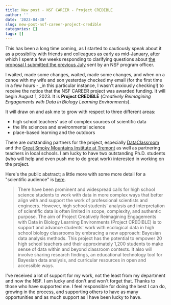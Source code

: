 ```yaml
---
title: New post - NSF CAREER - Project CREDIBLE
author: ''
date: '2023-04-30'
slug: new-post-nsf-career-project-credible
categories: []
tags: []
---
```


This has been a long time coming, as I started to cautiously speak about it as a possibility with friends and colleagues as early as mid-January, after which I spent a few weeks responding to clarifying questions about [the proposal I submitted the previous July](https://joshuamrosenberg.com/post/2023/04/04/before-and-after-i-first-started-to-think-about-the-core-idea-in-my-nsf-career-proposal/) sent by an NSF program officer.

I waited, made some changes, waited, made some changes, and when on a canoe with my wife and son yesterday checked my email (for the first time in a few hours - _in this particular instance, I wasn't anxiously checking!) to receive the notice that the NSF CAREER project was awarded funding. It will begin August 1, 2023. It is **Project CREDIBLE** (*Creatively Reimagining Engagements with Data in Biology Learning Environments*).

It will draw on and ask me to grow with respect to three different areas:

- high school teachers' use of complex sources of scientific data
- the life sciences and environmental science
- place-based learning and the outdoors

There are outstanding partners for the project, especially [DataClassroom](https://dataclassroom.com) and the [Great Smoky Mountains Institute at Tremont](https://gsmit.org/) as well as partnering teachers in local schools. I am lucky to have two outstanding Ph.D. students (who will help and even push me to do great work) interested in working on the project.

Here's the public abstract; a little more with some more detail for a "scientific audience" is [here](https://www.nsf.gov/awardsearch/showAward?AWD_ID=2239152&HistoricalAwards=false).

> There have been prominent and widespread calls for high school science students to work with data in more complex ways that better align with and support the work of professional scientists and engineers. However, high school students' analysis and interpretation of scientific data is often limited in scope, complexity, and authentic purpose. The aim of Project Creatively Reimagining Engagements with Data in Biology Learning Environments (Project CREDIBLE) is to support and advance students' work with ecological data in high school biology classrooms by embracing a new approach: Bayesian data analysis methods. This project has the potential to empower 20 high school teachers and their approximately 1,200 students to make sense of data within and beyond classroom contexts. It also will involve sharing research findings, an educational technology tool for Bayesian data analysis, and curricular resources in open and accessible ways.

I've received a lot of support for my work, not the least from my department and now the NSF. I am lucky and don't and won't forget that. Thanks to those who have supported me. I feel responsible for doing the best I can do, growing in the process, and supporting others to have as many opportunities and as much support as I have been lucky to have.